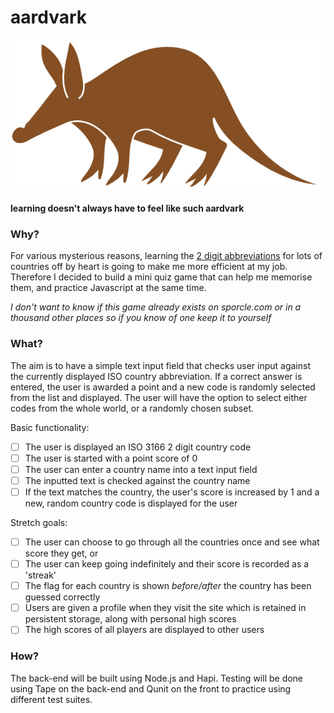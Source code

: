 # aardvark

![aardvark](https://github.com/rorysedgwick/aardvark/blob/master/public/assets/img/aardvark.png "aardvark")

#### learning doesn't always have to feel like such aardvark

### Why?
For various mysterious reasons, learning the [2 digit abbreviations](https://en.wikipedia.org/wiki/ISO_3166-1_alpha-2) for lots of countries off by heart is going to make me more efficient at my job. Therefore I decided to build a mini quiz game that can help me memorise them, and practice Javascript at the same time.

*I don't want to know if this game already exists on sporcle.com or in a thousand other places so if you know of one keep it to yourself*

### What?
The aim is to have a simple text input field that checks user input against the currently displayed ISO country abbreviation. If a correct answer is entered, the user is awarded a point and a new code is randomly selected from the list and displayed. The user will have the option to select either codes from the whole world, or a randomly chosen subset.

Basic functionality:
- [ ] The user is displayed an ISO 3166 2 digit country code
- [ ] The user is started with a point score of 0
- [ ] The user can enter a country name into a text input field
- [ ] The inputted text is checked against the country name
- [ ] If the text matches the country, the user's score is increased by 1 and a new, random country code is displayed for the user

Stretch goals:
- [ ] The user can choose to go through all the countries once and see what score they get, or
- [ ] The user can keep going indefinitely and their score is recorded as a 'streak'
- [ ] The flag for each country is shown *before/after* the country has been guessed correctly
- [ ] Users are given a profile when they visit the site which is retained in persistent storage, along with personal high scores
- [ ] The high scores of all players are displayed to other users

### How?
The back-end will be built using Node.js and Hapi. Testing will be done using Tape on the back-end and Qunit on the front to practice using different test suites.

